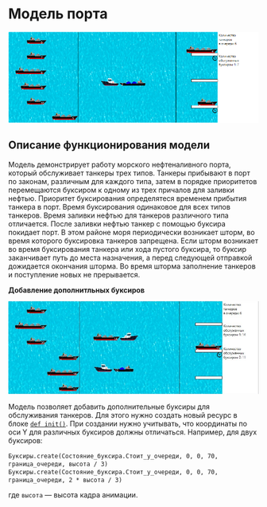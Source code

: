 Модель порта
============

![screenshot](screenshots/port.png?raw=true)

Описание функционирования модели
--------------------------------
Модель демонстрирует работу морского нефтеналивного порта, который обслуживает танкеры трех типов. Танкеры прибывают в порт по законам, различным для каждого типа, затем в порядке приоритетов перемещаются буксиром к одному из трех причалов для заливки нефтью. Приоритет буксирования определятеся временем прибытия танкера в порт. 
Время буксирования одинаковое для всех типов танкеров. Время заливки нефтью для танкеров различного типа отличается. После заливки нефтью танкер с помощью буксира покидает порт. 
В этом районе моря периодически возникает шторм, во время которого буксировка танкеров запрещена. Если шторм возникает во время буксирования танкера или хода пустого буксира, то буксир заканчивает путь до места назначения, а перед следующей отправкой дожидается окончания шторма. Во время шторма заполнение танкеров и поступление новых не прерывается.

**Добавление дополнитльных буксиров**

![screenshot](screenshots/screen_2buksira.png?raw=true)

Модель позволяет добавить дополнительные буксиры для обслуживания танкеров.
Для этого нужно создать новый ресурс в блоке [`def init()`](port.rao#L230). При создании нужно учитывать, что координаты по оси Y для различных буксиров должны отличаться. Например, для двух буксиров:
```
Буксиры.create(Состояние_буксира.Стоит_у_очереди, 0, 0, 70, граница_очереди, высота / 3)
Буксиры.create(Состояние_буксира.Стоит_у_очереди, 0, 0, 70, граница_очереди, 2 * высота / 3)
```
где `высота` — высота кадра анимации.

